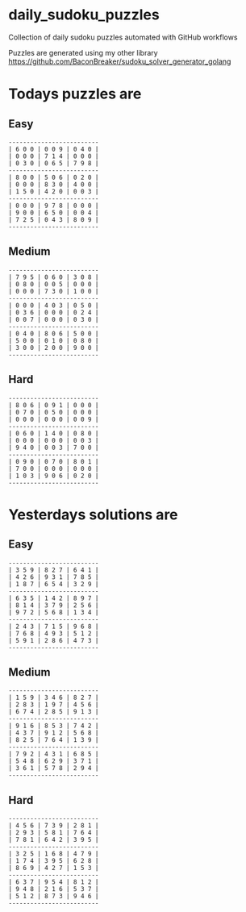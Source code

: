 
# daily_sudoku_puzzles 

Collection of daily sudoku puzzles automated with GitHub workflows 

Puzzles are generated using my other library https://github.com/BaconBreaker/sudoku_solver_generator_golang 
 

# Todays puzzles are 

## Easy 

```
-------------------------
| 6 0 0 | 0 0 9 | 0 4 0 | 
| 0 0 0 | 7 1 4 | 0 0 0 | 
| 0 3 0 | 0 6 5 | 7 9 8 | 
-------------------------
| 8 0 0 | 5 0 6 | 0 2 0 | 
| 0 0 0 | 8 3 0 | 4 0 0 | 
| 1 5 0 | 4 2 0 | 0 0 3 | 
-------------------------
| 0 0 0 | 9 7 8 | 0 0 0 | 
| 9 0 0 | 6 5 0 | 0 0 4 | 
| 7 2 5 | 0 4 3 | 8 0 9 | 
-------------------------
```
## Medium 

```
-------------------------
| 7 9 5 | 0 6 0 | 3 0 8 | 
| 0 8 0 | 0 0 5 | 0 0 0 | 
| 0 0 0 | 7 3 0 | 1 0 0 | 
-------------------------
| 0 0 0 | 4 0 3 | 0 5 0 | 
| 0 3 6 | 0 0 0 | 0 2 4 | 
| 0 0 7 | 0 0 0 | 0 3 0 | 
-------------------------
| 0 4 0 | 8 0 6 | 5 0 0 | 
| 5 0 0 | 0 1 0 | 0 8 0 | 
| 3 0 0 | 2 0 0 | 9 0 0 | 
-------------------------
```
## Hard 

```
-------------------------
| 8 0 6 | 0 9 1 | 0 0 0 | 
| 0 7 0 | 0 5 0 | 0 0 0 | 
| 0 0 0 | 0 0 0 | 0 0 9 | 
-------------------------
| 0 6 0 | 1 4 0 | 0 8 0 | 
| 0 0 0 | 0 0 0 | 0 0 3 | 
| 9 4 0 | 0 0 3 | 7 0 0 | 
-------------------------
| 0 9 0 | 0 7 0 | 8 0 1 | 
| 7 0 0 | 0 0 0 | 0 0 0 | 
| 1 0 3 | 9 0 6 | 0 2 0 | 
-------------------------
```
# Yesterdays solutions are 

## Easy 

```
-------------------------
| 3 5 9 | 8 2 7 | 6 4 1 | 
| 4 2 6 | 9 3 1 | 7 8 5 | 
| 1 8 7 | 6 5 4 | 3 2 9 | 
-------------------------
| 6 3 5 | 1 4 2 | 8 9 7 | 
| 8 1 4 | 3 7 9 | 2 5 6 | 
| 9 7 2 | 5 6 8 | 1 3 4 | 
-------------------------
| 2 4 3 | 7 1 5 | 9 6 8 | 
| 7 6 8 | 4 9 3 | 5 1 2 | 
| 5 9 1 | 2 8 6 | 4 7 3 | 
-------------------------
```
## Medium 

```
-------------------------
| 1 5 9 | 3 4 6 | 8 2 7 | 
| 2 8 3 | 1 9 7 | 4 5 6 | 
| 6 7 4 | 2 8 5 | 9 1 3 | 
-------------------------
| 9 1 6 | 8 5 3 | 7 4 2 | 
| 4 3 7 | 9 1 2 | 5 6 8 | 
| 8 2 5 | 7 6 4 | 1 3 9 | 
-------------------------
| 7 9 2 | 4 3 1 | 6 8 5 | 
| 5 4 8 | 6 2 9 | 3 7 1 | 
| 3 6 1 | 5 7 8 | 2 9 4 | 
-------------------------
```
## Hard 

```
-------------------------
| 4 5 6 | 7 3 9 | 2 8 1 | 
| 2 9 3 | 5 8 1 | 7 6 4 | 
| 7 8 1 | 6 4 2 | 3 9 5 | 
-------------------------
| 3 2 5 | 1 6 8 | 4 7 9 | 
| 1 7 4 | 3 9 5 | 6 2 8 | 
| 8 6 9 | 4 2 7 | 1 5 3 | 
-------------------------
| 6 3 7 | 9 5 4 | 8 1 2 | 
| 9 4 8 | 2 1 6 | 5 3 7 | 
| 5 1 2 | 8 7 3 | 9 4 6 | 
-------------------------
```

